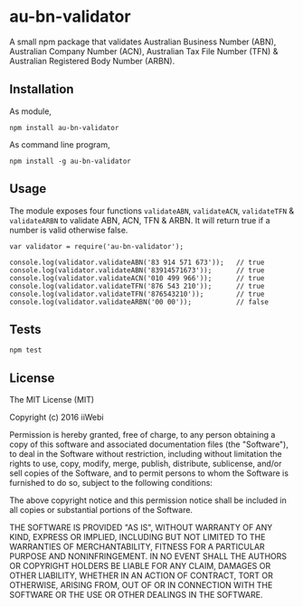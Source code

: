 au-bn-validator
===============

A small npm package that validates Australian Business Number (ABN), Australian Company Number (ACN), Australian Tax File Number (TFN) & Australian Registered Body Number (ARBN).

## Installation

As module,

  `npm install au-bn-validator`

As command line program,

  `npm install -g au-bn-validator`

## Usage

The module exposes four functions  `validateABN`, `validateACN`, `validateTFN` & `validateARBN` to validate ABN, ACN, TFN & ARBN. It will return true if a number is valid otherwise false.

    var validator = require('au-bn-validator');

    console.log(validator.validateABN('83 914 571 673'));	// true
    console.log(validator.validateABN('83914571673'));		// true
    console.log(validator.validateACN('010 499 966'));		// true
    console.log(validator.validateTFN('876 543 210'));		// true
    console.log(validator.validateTFN('876543210'));		// true
    console.log(validator.validateARBN('00 00'));			// false

## Tests

    npm test
  

License
-------

The MIT License (MIT)

Copyright (c) 2016 iiWebi

Permission is hereby granted, free of charge, to any person obtaining a copy
of this software and associated documentation files (the "Software"), to deal
in the Software without restriction, including without limitation the rights
to use, copy, modify, merge, publish, distribute, sublicense, and/or sell
copies of the Software, and to permit persons to whom the Software is
furnished to do so, subject to the following conditions:

The above copyright notice and this permission notice shall be included in
all copies or substantial portions of the Software.

THE SOFTWARE IS PROVIDED "AS IS", WITHOUT WARRANTY OF ANY KIND, EXPRESS OR
IMPLIED, INCLUDING BUT NOT LIMITED TO THE WARRANTIES OF MERCHANTABILITY,
FITNESS FOR A PARTICULAR PURPOSE AND NONINFRINGEMENT. IN NO EVENT SHALL THE
AUTHORS OR COPYRIGHT HOLDERS BE LIABLE FOR ANY CLAIM, DAMAGES OR OTHER
LIABILITY, WHETHER IN AN ACTION OF CONTRACT, TORT OR OTHERWISE, ARISING FROM,
OUT OF OR IN CONNECTION WITH THE SOFTWARE OR THE USE OR OTHER DEALINGS IN
THE SOFTWARE.